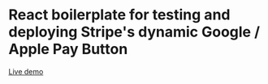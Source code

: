 # React boilerplate for testing and deploying Stripe's dynamic Google / Apple Pay Button

[Live demo](https://react-payment-request.vercel.app/)